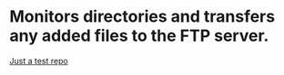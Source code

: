 # Monitors directories and transfers any added files to the FTP server. 
 

[Just a test repo](http://github.com/Karhusaari/nodeftpTransfer)
